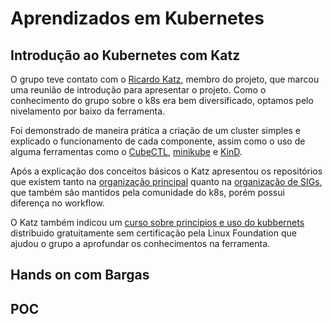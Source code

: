 # Aprendizados em Kubernetes
## Introdução ao Kubernetes com Katz
O grupo teve contato com o [Ricardo Katz](https://github.com/rikatz), membro do projeto, que marcou uma reunião de introdução para apresentar o projeto. Como o conhecimento do grupo sobre o k8s era bem diversificado, optamos pelo nivelamento por baixo da ferramenta.

Foi demonstrado de maneira prática a criação de um cluster simples e explicado o funcionamento de cada componente, assim como o uso de alguma ferramentas como o [CubeCTL](https://github.com/kubernetes/kubectl), [minikube](https://github.com/kubernetes/minikube) e [KinD](https://github.com/kubernetes-sigs/kind).

Após a explicação dos conceitos básicos o Katz apresentou os repositórios que existem tanto na [organização principal](https://github.com/kubernetes/) quanto na [organização de SIGs](https://github.com/kubernetes-sigs/), que também são mantidos pela comunidade do k8s, porém possui diferença no workflow.

O Katz também indicou um [curso sobre principios e uso do kubbernets](https://training.linuxfoundation.org/training/introduction-to-kubernetes/) distribuido gratuitamente sem certificação pela Linux Foundation que ajudou o grupo a aprofundar os conhecimentos na ferramenta.

## Hands on com Bargas

## POC
